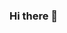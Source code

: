 ### Hi there 👋

<!--
Hello! My name is Joey Lovrekovic and I am a Java student at Tech Elevator.
-->
